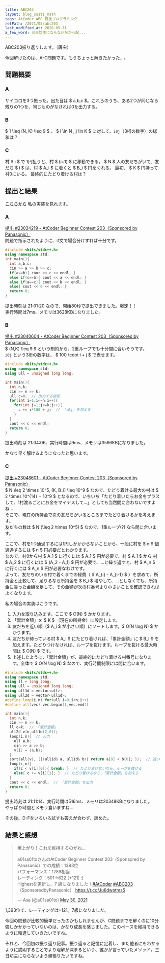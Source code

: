 ```yaml
---
title: ABC203
layout: blog_posts_math
tags: AtCoder ABC 競技プログラミング
relPath: /2021/05/abc203
last_modified_at: 2020-05-31
a_few_word: 三日坊主にならないかが心配...
---
```


ABC203振り返りします。（唐突）

今回解けたのは、A-C問題です。もうちょっと解きたかった...。

## 問題概要

### A
サイコロを3つ振った。出た目は $ a,b,c $。これらのうち、ある2つが同じなら残りの1つを、同じものがなければ0を出力する。

### B
$ 1 \leq (N, K) \leq 9 $ 。 $ i \in N , j \in K $ に対して、`i0j`（3桁の数字）の総和は？

### C
村 $ i $ で 1円払うと、村 $ (i+1) $ に移動できる。
$ N $ 人の友だちがいて、友だち $ i $ は、村 $ A_i $ に着くと $ B_i $ 円をくれる。
最初、 $ K $ 円持って村0にいる。
最終的にたどり着ける村は？


## 提出と結果
[こちらから](https://atcoder.jp/contests/abc203/submissions?f.User=a01sa01to) 私の実装を見れます。

### A
[提出 #23034219 - AtCoder Beginner Contest 203（Sponsored by Panasonic）](https://atcoder.jp/contests/abc203/submissions/23034219)<br>
問題で指示されたように、if文で場合分けすれば十分です。

```cpp
#include <bits/stdc++.h>
using namespace std;
int main(){
  int a,b,c;
  cin >> a >> b >> c;
  if(a==b){ cout << c << endl; }
  else if(c==b){ cout << a << endl; }
  else if(a==c){ cout << b << endl; }
  else{ cout << 0 << endl; }
  return 0;
}
```

提出時刻は 21:01:20 なので、開始80秒で提出できました。爆速！！<br>
実行時間は7ms、メモリは3628KBになりました。


### B
[提出 #23040604 - AtCoder Beginner Contest 203（Sponsored by Panasonic）](https://atcoder.jp/contests/abc203/submissions/23040604)<br>
$ (N,K) \leq 9 $ という制約から、2重ループでも十分間に合いそうです。<br>
`i0j` という3桁の数字は、 $ 100 \cdot i + j $ で表せます。

```cpp
#include <bits/stdc++.h>
using namespace std;
using ull = unsigned long long;

int main(){
  int n,k;
  cin >> n >> k;
  ull c=0;  // 出力する総和
  for(int i=1;i<=n;i++){
    for(int j=1;j<=k;j++){
      c += i*100 + j;  // 「i0j」を加える
    }
  }
  cout << c << endl;
  return 0;
}
```

提出時刻は 21:04:06、実行時間は9ms、メモリは3596KBになりました。

かなり早く解けるようになったと思います。

### C
[提出 #23048601 - AtCoder Beginner Contest 203（Sponsored by Panasonic）](https://atcoder.jp/contests/abc203/submissions/23048601)<br>
$ N \leq 2 \times 10^5, (K, B_i) \leq 10^9 $ なので、たどり着ける最大の村は $ 2 \times 10^{14} + 10^9 $ となるので、いちいち「たどり着いたらお金をプラスして、1村渡るごとにお金をマイナスして...」としても当然間に合わないですよね...<br>
そこで、現在の所持金で次の友だちがいるところまでたどり着けるかを考えます。<br>
友だちの数は $ N (\leq 2 \times 10^5) $ なので、1重ループ(?) なら間に合います。

ここで、村を1つ通過するには1円しかかからないことから、一般に村を $ n $ 個通過するには $ n $ 円必要だとわかります。<br>
なので、村0から村 $ A_1 $ に行くには $ A_1 $ 円が必要で、村 $ A_1 $ から 村 $ A_2 $ に行くには $ (A_2 - A_1) $ 円が必要で、...と繰り返すと、村 $ A_n $ に行くには $ A_n $ 円が必要なわけです。<br>
よって、友だちのいる村で着くまでの経費（ $ A_{i} - A_{i-1} $ ）を求めて、所持金と比較して、足りるなら所持金を $ B_i $ 増やして、...としなくても、所持金に貰った金額を足して、その金額が次の村番号より小さいことを確認できればよくなります。

私の場合の実装はこうです。
1. 入力を取り込みます。ここで $ O(N) $ かかります。<br>
2. 「累計金額」を $ K $ （現在の所持金）に設定します。
3. 友だちを近い順（$ A_i $ が小さい順）にソートします。$ O(N \log N) $ かかります。<br>
4. 友だちが待っている村 $ A_i $ にたどり着ければ、「累計金額」に $ B_i $ を加えます。たどりつけなければ、ループを抜けます。ループを抜ける最大時間は $ O(N) $ です。
5. 上述したように、「累計金額」が、最終的にたどり着ける村番号になります。全体で $ O(N \log N) $ なので、実行時間制限には間に合います。

```cpp
#include <bits/stdc++.h>
using namespace std;
using ll = long long;
using ull = unsigned long long;
using ull1d = vector<ull>;
using ull2d = vector<ull1d>;
#define loop(i,n) for(ull i=0;i<n;i++)
#define all(vec) vec.begin(),vec.end()

int main(){
  int n,k;
  cin >> n >> k;
  ll c=k;  // 「累計金額」
  ull2d v(n,ull1d(2,0));
  loop(i,n){  // 入力
    ull a,b;
    cin >> a >> b;
    v[i] = {a,b};
  }
  sort(all(v), [](ull1d& a, ull1d& b){ return a[0] < b[0]; });  // 近い順にソート
  loop(i,n){
    if(c < v[i][0]){ break; }  // たどり着けないなら、ループを抜ける
    else{ c += v[i][1]; }  // たどり着けるなら、「累計金額」を加える
  }
  cout << c << endl;  // 「累計金額」を出力
  return 0;
}
```

提出時刻は 21:11:14、実行時間は516ms、メモリは20348KBになりました。<br>
やっぱり時間とメモリ食いますね...

その後、D-Fをいろいろ試すも答えが合わず、諦めた。

## 結果と感想

<blockquote class="twitter-tweet"><p lang="ja" dir="ltr">爆上がり！これを維持するのがね...<br><br>a01sa01toさんのAtCoder Beginner Contest 203（Sponsored by Panasonic）での成績：1393位<br>パフォーマンス：1288相当<br>レーティング：501→622 (+121) :)<br>Highestを更新し、7 級になりました！<a href="https://twitter.com/hashtag/AtCoder?src=hash&amp;ref_src=twsrc%5Etfw">#AtCoder</a> <a href="https://twitter.com/hashtag/ABC203?src=hash&amp;ref_src=twsrc%5Etfw">#ABC203</a>（SponsoredbyPanasonic） <a href="https://t.co/Ju6dwptms5">https://t.co/Ju6dwptms5</a></p>&mdash; Asa (@a01sa01to) <a href="https://twitter.com/a01sa01to/status/1399001520717262850?ref_src=twsrc%5Etfw">May 30, 2021</a></blockquote> <script async src="https://platform.twitter.com/widgets.js" charset="utf-8"></script>

1,393位で、レーティングは+121。7級になりました。

今回の問題が比較的簡単だったのかもしれませんが、C問題までを解くのに10分強しかかかっていないのは、かなり成長を感じました。このペースを維持できるように精進していきたいですね。

それと、今回初の振り返り記事。振り返ると記憶に定着し、また他者にもわかるように説明することでより理解が深まるという、誰かが言っていたメソッド。三日坊主にならないよう頑張りたいですね。